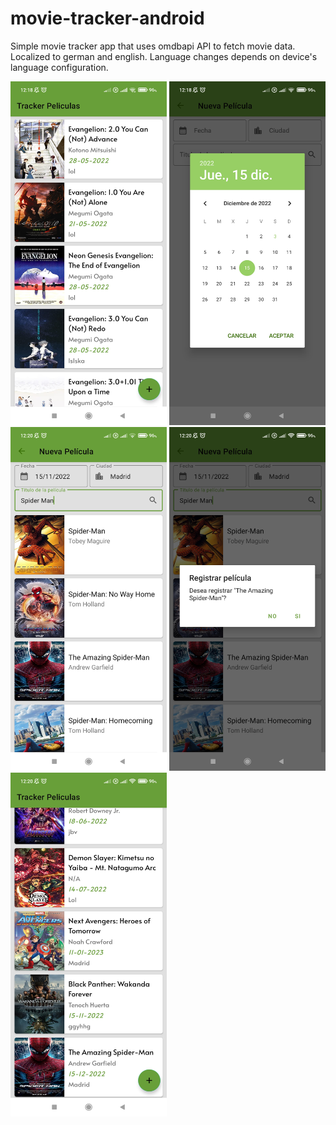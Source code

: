# movie-tracker-android
Simple movie tracker app that uses omdbapi API to fetch movie data. Localized to german and english. Language changes depends on device's language configuration.

<img src="https://github.com/Justin-Hernandez/movie-tracker-android/blob/main/assets/1.jpg" height="550" width="250" >
<img src="https://github.com/Justin-Hernandez/movie-tracker-android/blob/main/assets/2.jpg" height="550" width="250" >
<img src="https://github.com/Justin-Hernandez/movie-tracker-android/blob/main/assets/3.jpg" height="550" width="250" >
<img src="https://github.com/Justin-Hernandez/movie-tracker-android/blob/main/assets/4.jpg" height="550" width="250" >
<img src="https://github.com/Justin-Hernandez/movie-tracker-android/blob/main/assets/5.jpg" height="550" width="250" >
